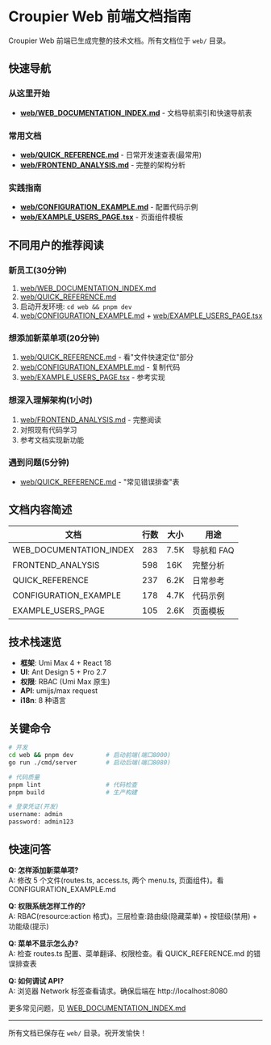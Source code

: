 # Croupier Web 前端文档指南

Croupier Web 前端已生成完整的技术文档。所有文档位于 `web/` 目录。

## 快速导航

### 从这里开始
- **[web/WEB_DOCUMENTATION_INDEX.md](web/WEB_DOCUMENTATION_INDEX.md)** - 文档导航索引和快速导航表

### 常用文档
- **[web/QUICK_REFERENCE.md](web/QUICK_REFERENCE.md)** - 日常开发速查表(最常用)
- **[web/FRONTEND_ANALYSIS.md](web/FRONTEND_ANALYSIS.md)** - 完整的架构分析

### 实践指南
- **[web/CONFIGURATION_EXAMPLE.md](web/CONFIGURATION_EXAMPLE.md)** - 配置代码示例
- **[web/EXAMPLE_USERS_PAGE.tsx](web/EXAMPLE_USERS_PAGE.tsx)** - 页面组件模板

## 不同用户的推荐阅读

### 新员工(30分钟)
1. [web/WEB_DOCUMENTATION_INDEX.md](web/WEB_DOCUMENTATION_INDEX.md)
2. [web/QUICK_REFERENCE.md](web/QUICK_REFERENCE.md)
3. 启动开发环境: `cd web && pnpm dev`
4. [web/CONFIGURATION_EXAMPLE.md](web/CONFIGURATION_EXAMPLE.md) + [web/EXAMPLE_USERS_PAGE.tsx](web/EXAMPLE_USERS_PAGE.tsx)

### 想添加新菜单项(20分钟)
1. [web/QUICK_REFERENCE.md](web/QUICK_REFERENCE.md) - 看"文件快速定位"部分
2. [web/CONFIGURATION_EXAMPLE.md](web/CONFIGURATION_EXAMPLE.md) - 复制代码
3. [web/EXAMPLE_USERS_PAGE.tsx](web/EXAMPLE_USERS_PAGE.tsx) - 参考实现

### 想深入理解架构(1小时)
1. [web/FRONTEND_ANALYSIS.md](web/FRONTEND_ANALYSIS.md) - 完整阅读
2. 对照现有代码学习
3. 参考文档实现新功能

### 遇到问题(5分钟)
- [web/QUICK_REFERENCE.md](web/QUICK_REFERENCE.md) - "常见错误排查"表

## 文档内容简述

| 文档 | 行数 | 大小 | 用途 |
|------|------|------|------|
| WEB_DOCUMENTATION_INDEX | 283 | 7.5K | 导航和 FAQ |
| FRONTEND_ANALYSIS | 598 | 16K | 完整分析 |
| QUICK_REFERENCE | 237 | 6.2K | 日常参考 |
| CONFIGURATION_EXAMPLE | 178 | 4.7K | 代码示例 |
| EXAMPLE_USERS_PAGE | 105 | 2.6K | 页面模板 |

## 技术栈速览

- **框架**: Umi Max 4 + React 18
- **UI**: Ant Design 5 + Pro 2.7
- **权限**: RBAC (Umi Max 原生)
- **API**: umijs/max request
- **i18n**: 8 种语言

## 关键命令

```bash
# 开发
cd web && pnpm dev         # 启动前端(端口8000)
go run ./cmd/server        # 启动后端(端口8080)

# 代码质量
pnpm lint                  # 代码检查
pnpm build                 # 生产构建

# 登录凭证(开发)
username: admin
password: admin123
```

## 快速问答

**Q: 怎样添加新菜单项?**  
A: 修改 5 个文件(routes.ts, access.ts, 两个 menu.ts, 页面组件)。看 CONFIGURATION_EXAMPLE.md

**Q: 权限系统怎样工作的?**  
A: RBAC(resource:action 格式)。三层检查:路由级(隐藏菜单) + 按钮级(禁用) + 功能级(提示)

**Q: 菜单不显示怎么办?**  
A: 检查 routes.ts 配置、菜单翻译、权限检查。看 QUICK_REFERENCE.md 的错误排查表

**Q: 如何调试 API?**  
A: 浏览器 Network 标签查看请求。确保后端在 http://localhost:8080

更多常见问题，见 [WEB_DOCUMENTATION_INDEX.md](web/WEB_DOCUMENTATION_INDEX.md)

---

所有文档已保存在 `web/` 目录。祝开发愉快！
